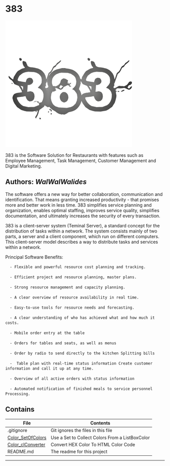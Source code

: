 # 383
![](383.png)

383 is the Software Solution for Restaurants with features such as Employee Management, Task Management, Customer Management and Digital Marketing.


**Authors:**  *WalWalWalides*
------

The software offers a new way for better collaboration, communication and identification. That means granting increased productivity - that promises more and better work in less time.
383 simplifies service planning and organization, enables optimal staffing, improves service quality, simplifies documentation, and ultimately increases the security of every transaction.

383 is a client-server system (Teminal Server), a standard concept for the distribution of tasks within a network.
The system consists mainly of two parts, a server and a client component, which run on different computers.
This client-server model describes a way to distribute tasks and services within a network.


Principal Software Benefits:

      - Flexible and powerful resource cost planning and tracking.

      - Efficient project and resource planning, master plans.

      - Strong resource management and capacity planning.

      - A clear overview of resource availability in real time.

      - Easy-to-use tools for resource needs and forecasting.

      - A clear understanding of who has achieved what and how much it costs.

      - Mobile order entry at the table

      - Orders for tables and seats, as well as menus

      - Order by radio to send directly to the kitchen Splitting bills

      -  Table plan with real-time status information Create customer information and call it up at any time.

      - Overview of all active orders with status information

      - Automated notification of finished meals to service personnel
    Processing.
    
    


## Contains

| File | Contents | 
| --- | --- |
| .gitignore | Git ignores the files in this file |
|[Color_SetOfColors](https://github.com/walwalwalides/Delphi-Collection-Color/tree/master/Color_SetOfColors)| Use a Set to Collect Colors From a ListBoxColor|
|[Color_clConverter](https://github.com/walwalwalides/Delphi-Collection-Color/tree/master/Color_clConverter)| Convert HEX Color To HTML Color Code|
| README.md | The readme for this project|

------

